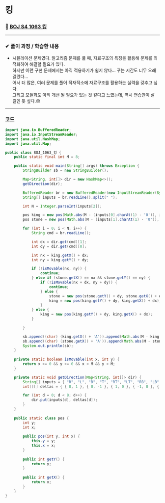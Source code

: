 # **킹**
### 📌 [BOJ S4 1063 킹](https://www.acmicpc.net/problem/1063)
-------------
### **✔ 풀이 과정 / 학습한 내용**
- 시뮬레이션 문제였다. 알고리즘 문제를 풀 때, 자료구조의 특징을 활용해 문제를 최적화하여 해결할 필요가 있다.   
하지만 이런 구현 문제에서는 아직 적용하기가 쉽지 않다... 푸는 시간도 너무 오래 걸렸다...   
어서 더 많은, 여러 문제를 풀어 적재적소에 자료구조를 활용하는 실력을 갖추고 싶다.   
그리고 모듈화도 아직 개선 될 필요가 있는 것 같다고 느꼈는데, 역시 연습만이 살 길인 듯 싶다.😥
-------------
### **코드**
```java
import java.io.BufferedReader;
import java.io.InputStreamReader;
import java.util.HashMap;
import java.util.Map;

public class BOJ_1063_킹 {
	public static final int M = 8;

	public static void main(String[] args) throws Exception {
		StringBuilder sb = new StringBuilder();

		Map<String, int[]> dir = new HashMap<>();
		getDirection(dir);

		BufferedReader br = new BufferedReader(new InputStreamReader(System.in));
		String[] inputs = br.readLine().split(" ");

		int N = Integer.parseInt(inputs[2]);

		pos king = new pos(Math.abs(M - (inputs[0].charAt(1) - '0')), inputs[0].charAt(0) - 'A');
		pos stone = new pos(Math.abs(M - (inputs[1].charAt(1) - '0')), inputs[1].charAt(0) - 'A');

		for (int i = 0; i < N; i++) {
			String cmd = br.readLine();

			int dx = dir.get(cmd)[1];
			int dy = dir.get(cmd)[0];

			int nx = king.getX() + dx;
			int ny = king.getY() + dy;

			if (!isMovable(nx, ny)) {
				continue;
			} else if (stone.getX() == nx && stone.getY() == ny) {
				if (!isMovable(nx + dx, ny + dy)) {
					continue;
				} else {
					stone = new pos(stone.getY() + dy, stone.getX() + dx);
					king = new pos(king.getY() + dy, king.getX() + dx);
				}
			} else {
				king = new pos(king.getY() + dy, king.getX() + dx);
			}

		}

		sb.append((char) (king.getX() + 'A')).append(Math.abs(M - king.getY())).append("\n");
		sb.append((char) (stone.getX() + 'A')).append(Math.abs(M - stone.getY()));
		System.out.println(sb);
	}
	
	private static boolean isMovable(int x, int y) {
		return x >= 0 && y >= 0 && x < M && y < M;
	}

	private static void getDirection(Map<String, int[]> dir) {
		String[] inputs = { "R", "L", "B", "T", "RT", "LT", "RB", "LB" };
		int[][] deltas = { { 0, 1 }, { 0, -1 }, { 1, 0 }, { -1, 0 }, { -1, 1 }, { -1, -1 }, { 1, 1 }, { 1, -1 } };

		for (int d = 0; d < 8; d++) {
			dir.put(inputs[d], deltas[d]);
		}
	}
	
	public static class pos {
		int y;
		int x;
		
		public pos(int y, int x) {
			this.y = y;
			this.x = x;
		}
		
		public int getY() {
			return y;
		}
		
		public int getX() {
			return x;
		}
	}
}
```